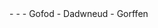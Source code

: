 <meta data-spell-branch  data-spell-update-dyn-onchange>
- <meta data-dyn="spell-word-prediction" data-words-file="trees/Spell_Prediction/cy-bangor_CEG.json" data-max-nodes="3" data-spell-finish data-predict-after-n-chars="3">
- <meta data-dyn="spell-letter-prediction" data-words-file="trees/Spell_Prediction/cy-bangor_CEG.json">
- Gofod <meta data-spell-letter=" ">
- Dadwneud <meta data-spell-delchar>
- Gorffen <meta data-spell-finish>
